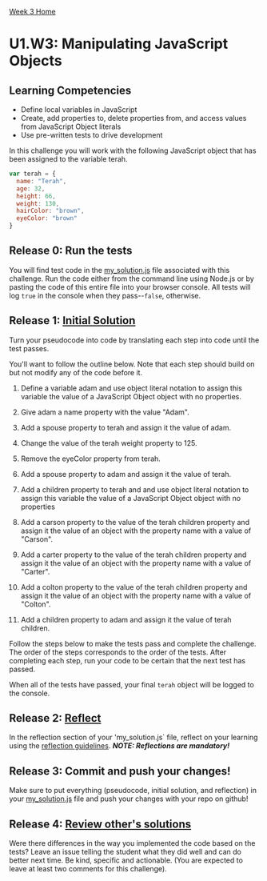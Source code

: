 [Week 3 Home](../)

# U1.W3: Manipulating JavaScript Objects

## Learning Competencies
- Define local variables in JavaScript
- Create, add properties to, delete properties from, and access values from JavaScript Object literals
- Use pre-written tests to drive development


In this challenge you will work with the following JavaScript object that has been assigned to the variable terah.

```javascript
var terah = {
  name: "Terah",
  age: 32,
  height: 66,
  weight: 130,
  hairColor: "brown",
  eyeColor: "brown"
}
```

## Release 0: Run the tests
You will find test code in the [my_solution.js](./my_solution.js) file associated with this challenge. Run the code either
from the command line using Node.js or by pasting the code of this
entire file into your browser console.  All tests will log `true`
in the console when they pass--`false`, otherwise.

## Release 1: [Initial Solution](https://github.com/Devbootcamp/phase-0-handbook/blob/master/coding-references/initial-solution.md)
Turn your pseudocode into code by translating each step into code until the test passes.

You'll want to follow the outline below. Note that each step should build on but not modify any of the code before it.
1. Define a variable adam and use object literal notation to assign this variable 
   the value of a JavaScript Object object with no properties.

2. Give adam a name property with the value "Adam".

3. Add a spouse property to terah and assign it the value of adam.

4. Change the value of the terah weight property to 125.

5. Remove the eyeColor property from terah.

6. Add a spouse property to adam and assign it the value of terah.

7. Add a children property to terah and and use object literal notation to assign 
   this variable the value of a JavaScript Object object with no properties

8. Add a carson property to the value of the terah children property and assign it 
  the value of an object with the property name with a value of "Carson".

9. Add a carter property to the value of the terah children property and assign it 
   the value of an object with the property name with a value of "Carter".

10. Add a colton property to the value of the terah children property and assign it 
    the value of an object with the property name with a value of "Colton".

11. Add a children property to adam and assign it the value of terah children.

Follow the steps below to make the tests pass and complete the challenge.  
The order of the steps corresponds to the order of the tests.  After completing 
each step, run your code to be certain that the next test has passed.

When all of the tests have passed, your final `terah` object will be logged to the console.

## Release 2: [Reflect](https://github.com/Devbootcamp/phase-0-handbook/blob/master/coding-references/reflection-guidelines.md)
In the reflection section of your 'my_solution.js` file, reflect on your learning using the [reflection guidelines](https://github.com/Devbootcamp/phase-0-handbook/blob/master/coding-references/reflection-guidelines.md). ***NOTE: Reflections are mandatory!***

## Release 3: Commit and push your changes!
Make sure to put everything (pseudocode, initial solution, and reflection) in your [my_solution.js](./my_solution.js) file and push your changes with your repo on github!  

## Release 4: [Review other's solutions](https://github.com/Devbootcamp/phase-0-handbook/blob/master/coding-references/review.md)
Were there differences in the way you implemented the code based on the tests? Leave an issue telling the student what they did well and can do better next time. Be kind, specific and actionable. (You are expected to leave at least two comments for this challenge).
